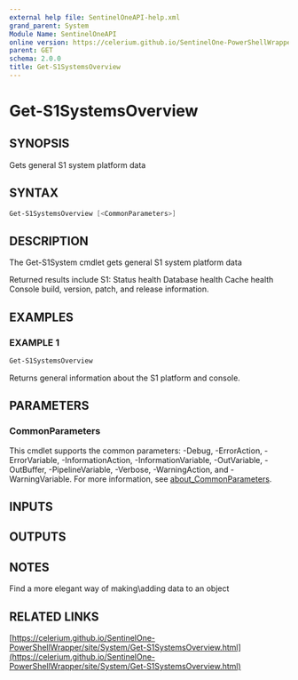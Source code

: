 ```yaml
---
external help file: SentinelOneAPI-help.xml
grand_parent: System
Module Name: SentinelOneAPI
online version: https://celerium.github.io/SentinelOne-PowerShellWrapper/site/System/Get-S1SystemsOverview.html
parent: GET
schema: 2.0.0
title: Get-S1SystemsOverview
---
```


# Get-S1SystemsOverview

## SYNOPSIS
Gets general S1 system platform data

## SYNTAX

```powershell
Get-S1SystemsOverview [<CommonParameters>]
```

## DESCRIPTION
The Get-S1System cmdlet gets general S1 system platform data

Returned results include S1:
    Status health
    Database health
    Cache health
    Console build, version, patch, and release information.

## EXAMPLES

### EXAMPLE 1
```powershell
Get-S1SystemsOverview
```

Returns general information about the S1 platform and console.

## PARAMETERS

### CommonParameters
This cmdlet supports the common parameters: -Debug, -ErrorAction, -ErrorVariable, -InformationAction, -InformationVariable, -OutVariable, -OutBuffer, -PipelineVariable, -Verbose, -WarningAction, and -WarningVariable. For more information, see [about_CommonParameters](http://go.microsoft.com/fwlink/?LinkID=113216).

## INPUTS

## OUTPUTS

## NOTES
Find a more elegant way of making\adding data to an object

## RELATED LINKS

[https://celerium.github.io/SentinelOne-PowerShellWrapper/site/System/Get-S1SystemsOverview.html](https://celerium.github.io/SentinelOne-PowerShellWrapper/site/System/Get-S1SystemsOverview.html)

